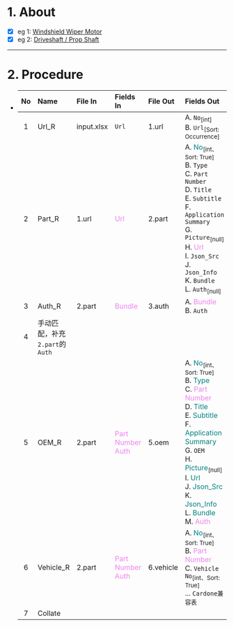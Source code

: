 # 1. About

- [x] eg 1: [Windshield Wiper Motor](https://www.cardone.com/motors/wiper-and-washer/windshield-wiper-motor/?sort=alphaasc&limit=96&page=1)
- [x] eg 2: [Driveshaft / Prop Shaft](https://www.cardone.com/drivetrain/driveline-axles/driveshaft-prop-shaft/?limit=96&sort=alphaasc)

- - -

# 2. Procedure

- |No|Name|File In|Fields In|File Out|Fields Out|
  |:-:|:-|:-|:-|:-|:-|
  |1|Url_R|input.xlsx|`Url`|1.url|A. `No`<sub>[int]</sub><br />B. `Url`<sub>[Sort: Occurrence]</sub>|
  |2|Part_R|1.url|<span style="color: violet;">Url</span>|2.part|A. <span style="color: teal;">No</span><sub>[int、Sort: True]</sub><br />B. `Type`<br />C. `Part Number`<br />D. `Title`<br />E. `Subtitle`<br />F. `Application Summary`<br />G. `Picture`<sub>[null]</sub><br />H. <span style="color: violet;">Url</span><br />I. `Json_Src`<br />J. `Json_Info`<br />K. `Bundle`<br />L. `Auth`<sub>[null]</sub>|
  |3|Auth_R|2.part|<span style="color: violet;">Bundle</span>|3.auth|A. <span style="color: violet;">Bundle</span><br />B. `Auth`|
  |4|手动匹配，补充`2.part`的`Auth`|||||
  |5|OEM_R|2.part|<span style="color: violet;">Part Number</span><br /><span style="color: violet;">Auth</span>|5.oem|A. <span style="color: teal;">No</span><sub>[int、Sort: True]</sub><br />B. <span style="color: teal;">Type</span><br />C. <span style="color: violet;">Part Number</span><br />D. <span style="color: teal;">Title</span><br />E. <span style="color: teal;">Subtitle</span><br />F. <span style="color: teal;">Application Summary</span><br />G. `OEM`<br />H. <span style="color: teal;">Picture</span><sub>[null]</sub><br />I. <span style="color: teal;">Url</span><br />J. <span style="color: teal;">Json_Src</span><br />K. <span style="color: teal;">Json_Info</span><br />L. <span style="color: teal;">Bundle</span><br />M. <span style="color: violet;">Auth</span>|
  |6|Vehicle_R|2.part|<span style="color: violet;">Part Number</span><br /><span style="color: violet;">Auth</span>|6.vehicle|A. <span style="color: teal;">No</span><sub>[int、Sort: True]</sub><br />B. <span style="color: violet;">Part Number</span><br />C. `Vehicle No`<sub>[int、Sort: True]</sub><br />... `Cardone兼容表`|
  |7|Collate|||||
